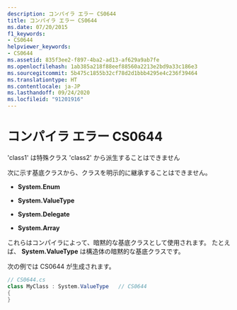 ```yaml
---
description: コンパイラ エラー CS0644
title: コンパイラ エラー CS0644
ms.date: 07/20/2015
f1_keywords:
- CS0644
helpviewer_keywords:
- CS0644
ms.assetid: 835f3ee2-f897-4ba2-ad13-af629a9ab7fe
ms.openlocfilehash: 1ab385a218f88eef88560a2213e2bd9a33c186e3
ms.sourcegitcommit: 5b475c1855b32cf78d2d1bbb4295e4c236f39464
ms.translationtype: HT
ms.contentlocale: ja-JP
ms.lasthandoff: 09/24/2020
ms.locfileid: "91201916"
---
```

# <a name="compiler-error-cs0644"></a>コンパイラ エラー CS0644

'class1' は特殊クラス 'class2' から派生することはできません  
  
 次に示す基底クラスから、クラスを明示的に継承することはできません。  
  
- **System.Enum**  
  
- **System.ValueType**  
  
- **System.Delegate**  
  
- **System.Array**  
  
 これらはコンパイラによって、暗黙的な基底クラスとして使用されます。 たとえば、 **System.ValueType** は構造体の暗黙的な基底クラスです。  
  
 次の例では CS0644 が生成されます。  
  
```csharp  
// CS0644.cs  
class MyClass : System.ValueType   // CS0644  
{  
}  
```
